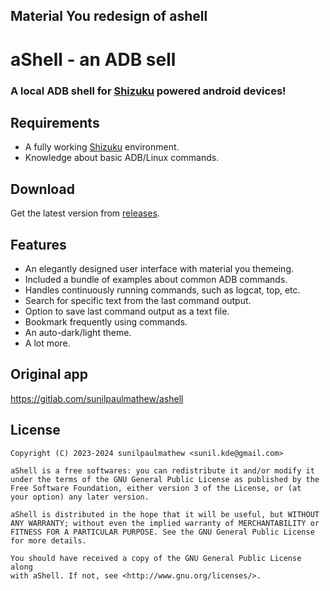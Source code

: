 ## Material You redesign of ashell

# aShell - an ADB sell

### A local ADB shell for [Shizuku](https://shizuku.rikka.app/) powered android devices!

## Requirements
* A fully working [Shizuku](https://shizuku.rikka.app/) environment.
* Knowledge about basic ADB/Linux commands.

## Download
Get the latest version from [releases](https://github.com/DP-Hridayan/ashell/releases).

## Features
* An elegantly designed user interface with material you themeing.
* Included a bundle of examples about common ADB commands.
* Handles continuously running commands, such as logcat, top, etc.
* Search for specific text from the last command output.
* Option to save last command output as a text file.
* Bookmark frequently using commands.
* An auto-dark/light theme.
* A lot more.

## Original app
https://gitlab.com/sunilpaulmathew/ashell

## License

    Copyright (C) 2023-2024 sunilpaulmathew <sunil.kde@gmail.com>

    aShell is a free softwares: you can redistribute it and/or modify it
    under the terms of the GNU General Public License as published by the
    Free Software Foundation, either version 3 of the License, or (at
    your option) any later version.

    aShell is distributed in the hope that it will be useful, but WITHOUT
    ANY WARRANTY; without even the implied warranty of MERCHANTABILITY or
    FITNESS FOR A PARTICULAR PURPOSE. See the GNU General Public License
    for more details.

    You should have received a copy of the GNU General Public License along
    with aShell. If not, see <http://www.gnu.org/licenses/>.
